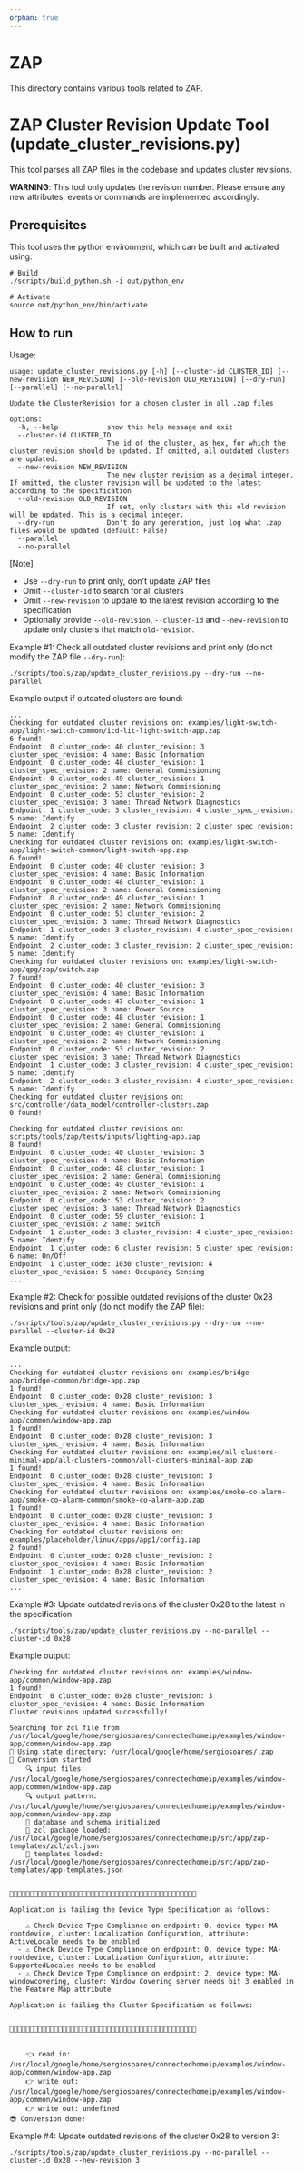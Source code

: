 ```yaml
---
orphan: true
---
```


# ZAP

This directory contains various tools related to ZAP.


# ZAP Cluster Revision Update Tool (update_cluster_revisions.py)

This tool parses all ZAP files in the codebase and updates cluster revisions.

**WARNING**: This tool only updates the revision number. Please ensure any new
attributes, events or commands are implemented accordingly.

## Prerequisites

This tool uses the python environment, which can be built and activated using:

```
# Build
./scripts/build_python.sh -i out/python_env

# Activate
source out/python_env/bin/activate
```

## How to run

Usage:

```
usage: update_cluster_revisions.py [-h] [--cluster-id CLUSTER_ID] [--new-revision NEW_REVISION] [--old-revision OLD_REVISION] [--dry-run] [--parallel] [--no-parallel]

Update the ClusterRevision for a chosen cluster in all .zap files

options:
  -h, --help            show this help message and exit
  --cluster-id CLUSTER_ID
                        The id of the cluster, as hex, for which the cluster revision should be updated. If omitted, all outdated clusters are updated.
  --new-revision NEW_REVISION
                        The new cluster revision as a decimal integer. If omitted, the cluster revision will be updated to the latest according to the specification
  --old-revision OLD_REVISION
                        If set, only clusters with this old revision will be updated. This is a decimal integer.
  --dry-run             Don't do any generation, just log what .zap files would be updated (default: False)
  --parallel
  --no-parallel
```

[Note]
* Use `--dry-run` to print only, don't update ZAP files
* Omit `--cluster-id` to search for all clusters
* Omit `--new-revision` to update to the latest revision according to the specification
* Optionally provide `--old-revision`, `--cluster-id` and `--new-revision` to update only clusters that match `old-revision`.

Example #1: Check all outdated cluster revisions and print only (do not modify the ZAP file `--dry-run`):

```
./scripts/tools/zap/update_cluster_revisions.py --dry-run --no-parallel
```

Example output if outdated clusters are found:

```
...
Checking for outdated cluster revisions on: examples/light-switch-app/light-switch-common/icd-lit-light-switch-app.zap
6 found!
Endpoint: 0 cluster_code: 40 cluster_revision: 3 cluster_spec_revision: 4 name: Basic Information
Endpoint: 0 cluster_code: 48 cluster_revision: 1 cluster_spec_revision: 2 name: General Commissioning
Endpoint: 0 cluster_code: 49 cluster_revision: 1 cluster_spec_revision: 2 name: Network Commissioning
Endpoint: 0 cluster_code: 53 cluster_revision: 2 cluster_spec_revision: 3 name: Thread Network Diagnostics
Endpoint: 1 cluster_code: 3 cluster_revision: 4 cluster_spec_revision: 5 name: Identify
Endpoint: 2 cluster_code: 3 cluster_revision: 2 cluster_spec_revision: 5 name: Identify
Checking for outdated cluster revisions on: examples/light-switch-app/light-switch-common/light-switch-app.zap
6 found!
Endpoint: 0 cluster_code: 40 cluster_revision: 3 cluster_spec_revision: 4 name: Basic Information
Endpoint: 0 cluster_code: 48 cluster_revision: 1 cluster_spec_revision: 2 name: General Commissioning
Endpoint: 0 cluster_code: 49 cluster_revision: 1 cluster_spec_revision: 2 name: Network Commissioning
Endpoint: 0 cluster_code: 53 cluster_revision: 2 cluster_spec_revision: 3 name: Thread Network Diagnostics
Endpoint: 1 cluster_code: 3 cluster_revision: 4 cluster_spec_revision: 5 name: Identify
Endpoint: 2 cluster_code: 3 cluster_revision: 2 cluster_spec_revision: 5 name: Identify
Checking for outdated cluster revisions on: examples/light-switch-app/qpg/zap/switch.zap
7 found!
Endpoint: 0 cluster_code: 40 cluster_revision: 3 cluster_spec_revision: 4 name: Basic Information
Endpoint: 0 cluster_code: 47 cluster_revision: 1 cluster_spec_revision: 3 name: Power Source
Endpoint: 0 cluster_code: 48 cluster_revision: 1 cluster_spec_revision: 2 name: General Commissioning
Endpoint: 0 cluster_code: 49 cluster_revision: 1 cluster_spec_revision: 2 name: Network Commissioning
Endpoint: 0 cluster_code: 53 cluster_revision: 2 cluster_spec_revision: 3 name: Thread Network Diagnostics
Endpoint: 1 cluster_code: 3 cluster_revision: 4 cluster_spec_revision: 5 name: Identify
Endpoint: 2 cluster_code: 3 cluster_revision: 4 cluster_spec_revision: 5 name: Identify
Checking for outdated cluster revisions on: src/controller/data_model/controller-clusters.zap
0 found!

Checking for outdated cluster revisions on: scripts/tools/zap/tests/inputs/lighting-app.zap
8 found!
Endpoint: 0 cluster_code: 40 cluster_revision: 3 cluster_spec_revision: 4 name: Basic Information
Endpoint: 0 cluster_code: 48 cluster_revision: 1 cluster_spec_revision: 2 name: General Commissioning
Endpoint: 0 cluster_code: 49 cluster_revision: 1 cluster_spec_revision: 2 name: Network Commissioning
Endpoint: 0 cluster_code: 53 cluster_revision: 2 cluster_spec_revision: 3 name: Thread Network Diagnostics
Endpoint: 0 cluster_code: 59 cluster_revision: 1 cluster_spec_revision: 2 name: Switch
Endpoint: 1 cluster_code: 3 cluster_revision: 4 cluster_spec_revision: 5 name: Identify
Endpoint: 1 cluster_code: 6 cluster_revision: 5 cluster_spec_revision: 6 name: On/Off
Endpoint: 1 cluster_code: 1030 cluster_revision: 4 cluster_spec_revision: 5 name: Occupancy Sensing
...
```

Example #2: Check for possible outdated revisions of the cluster 0x28 revisions and
print only (do not modify the ZAP file):

```
./scripts/tools/zap/update_cluster_revisions.py --dry-run --no-parallel --cluster-id 0x28
```

Example output:

```
...
Checking for outdated cluster revisions on: examples/bridge-app/bridge-common/bridge-app.zap
1 found!
Endpoint: 0 cluster_code: 0x28 cluster_revision: 3 cluster_spec_revision: 4 name: Basic Information
Checking for outdated cluster revisions on: examples/window-app/common/window-app.zap
1 found!
Endpoint: 0 cluster_code: 0x28 cluster_revision: 3 cluster_spec_revision: 4 name: Basic Information
Checking for outdated cluster revisions on: examples/all-clusters-minimal-app/all-clusters-common/all-clusters-minimal-app.zap
1 found!
Endpoint: 0 cluster_code: 0x28 cluster_revision: 3 cluster_spec_revision: 4 name: Basic Information
Checking for outdated cluster revisions on: examples/smoke-co-alarm-app/smoke-co-alarm-common/smoke-co-alarm-app.zap
1 found!
Endpoint: 0 cluster_code: 0x28 cluster_revision: 3 cluster_spec_revision: 4 name: Basic Information
Checking for outdated cluster revisions on: examples/placeholder/linux/apps/app1/config.zap
2 found!
Endpoint: 0 cluster_code: 0x28 cluster_revision: 2 cluster_spec_revision: 4 name: Basic Information
Endpoint: 1 cluster_code: 0x28 cluster_revision: 2 cluster_spec_revision: 4 name: Basic Information
...
```

Example #3: Update outdated revisions of the cluster 0x28 to the latest in the specification:
```
./scripts/tools/zap/update_cluster_revisions.py --no-parallel --cluster-id 0x28
```
Example output:

```
Checking for outdated cluster revisions on: examples/window-app/common/window-app.zap
1 found!
Endpoint: 0 cluster_code: 0x28 cluster_revision: 3 cluster_spec_revision: 4 name: Basic Information
Cluster revisions updated successfully!

Searching for zcl file from /usr/local/google/home/sergiosoares/connectedhomeip/examples/window-app/common/window-app.zap
🔧 Using state directory: /usr/local/google/home/sergiosoares/.zap
🤖 Conversion started
    🔍 input files: /usr/local/google/home/sergiosoares/connectedhomeip/examples/window-app/common/window-app.zap
    🔍 output pattern: /usr/local/google/home/sergiosoares/connectedhomeip/examples/window-app/common/window-app.zap
    🐝 database and schema initialized
    🐝 zcl package loaded: /usr/local/google/home/sergiosoares/connectedhomeip/src/app/zap-templates/zcl/zcl.json
    🐝 templates loaded: /usr/local/google/home/sergiosoares/connectedhomeip/src/app/zap-templates/app-templates.json


🚨🚨🚨🚨🚨🚨🚨🚨🚨🚨🚨🚨🚨🚨🚨🚨🚨🚨🚨🚨🚨🚨🚨🚨🚨🚨🚨🚨🚨🚨🚨🚨🚨🚨🚨🚨🚨🚨🚨🚨🚨🚨🚨🚨🚨🚨

Application is failing the Device Type Specification as follows: 

  - ⚠ Check Device Type Compliance on endpoint: 0, device type: MA-rootdevice, cluster: Localization Configuration, attribute: ActiveLocale needs to be enabled
  - ⚠ Check Device Type Compliance on endpoint: 0, device type: MA-rootdevice, cluster: Localization Configuration, attribute: SupportedLocales needs to be enabled
  - ⚠ Check Device Type Compliance on endpoint: 2, device type: MA-windowcovering, cluster: Window Covering server needs bit 3 enabled in the Feature Map attribute

Application is failing the Cluster Specification as follows: 


🚨🚨🚨🚨🚨🚨🚨🚨🚨🚨🚨🚨🚨🚨🚨🚨🚨🚨🚨🚨🚨🚨🚨🚨🚨🚨🚨🚨🚨🚨🚨🚨🚨🚨🚨🚨🚨🚨🚨🚨🚨🚨🚨🚨🚨🚨


    👈 read in: /usr/local/google/home/sergiosoares/connectedhomeip/examples/window-app/common/window-app.zap
    👉 write out: /usr/local/google/home/sergiosoares/connectedhomeip/examples/window-app/common/window-app.zap
    👉 write out: undefined
😎 Conversion done!
```

Example #4: Update outdated revisions of the cluster 0x28 to version 3:

```
./scripts/tools/zap/update_cluster_revisions.py --no-parallel --cluster-id 0x28 --new-revision 3
```
